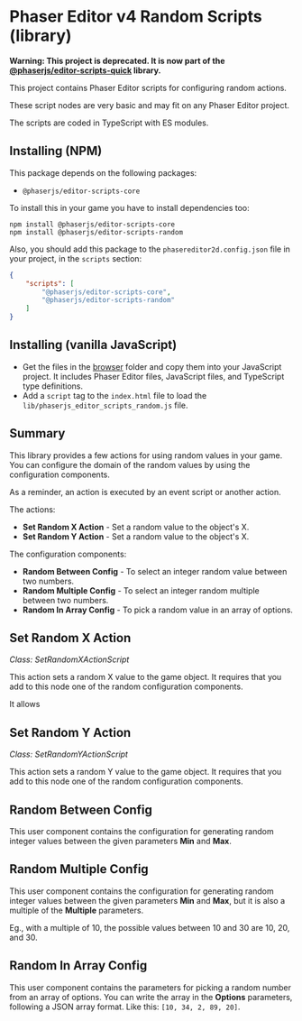 # Phaser Editor v4 Random Scripts (library)

**Warning: This project is deprecated. It is now part of the [@phaserjs/editor-scripts-quick](https://www.npmjs.com/package/@phaserjs/editor-scripts-quick) library.**

This project contains Phaser Editor scripts for configuring random actions.

These script nodes are very basic and may fit on any Phaser Editor project.

The scripts are coded in TypeScript with ES modules.

## Installing (NPM)

This package depends on the following packages:

- `@phaserjs/editor-scripts-core`

To install this in your game you have to install dependencies too:

```
npm install @phaserjs/editor-scripts-core
npm install @phaserjs/editor-scripts-random
```

Also, you should add this package to the `phasereditor2d.config.json` file in your project, in the `scripts` section:

```json
{
    "scripts": [
        "@phaserjs/editor-scripts-core",
        "@phaserjs/editor-scripts-random"
    ]
}
```

## Installing (vanilla JavaScript)

* Get the files in the [browser](./browser/) folder and copy them into your JavaScript project. It includes Phaser Editor files, JavaScript files, and TypeScript type definitions.
* Add a `script` tag to the `index.html` file to load the `lib/phaserjs_editor_scripts_random.js` file.

## Summary

This library provides a few actions for using random values in your game. You can configure the domain of the random values by using the configuration components.

As a reminder, an action is executed by an event script or another action.

The actions:

* **Set Random X Action** - Set a random value to the object's X.
* **Set Random Y Action** - Set a random value to the object's X.

The configuration components:

* **Random Between Config** - To select an integer random value between two numbers.
* **Random Multiple Config** - To select an integer random multiple between two numbers.
* **Random In Array Config** - To pick a random value in an array of options.

## Set Random X Action

*Class: SetRandomXActionScript*

This action sets a random X value to the game object. It requires that you add to this node one of the random configuration components.

It allows 

## Set Random Y Action

*Class: SetRandomYActionScript*

This action sets a random Y value to the game object. It requires that you add to this node one of the random configuration components.

## Random Between Config

This user component contains the configuration for generating random integer values between the given parameters **Min** and **Max**.

## Random Multiple Config

This user component contains the configuration for generating random integer values between the given parameters **Min** and **Max**, but it is also a multiple of the **Multiple** parameters.

Eg., with a multiple of 10, the possible values between 10 and 30 are 10, 20, and 30.

## Random In Array Config

This user component contains the parameters for picking a random number from an array of options. You can write the array in the **Options** parameters, following a JSON array format. Like this: `[10, 34, 2, 89, 20]`.